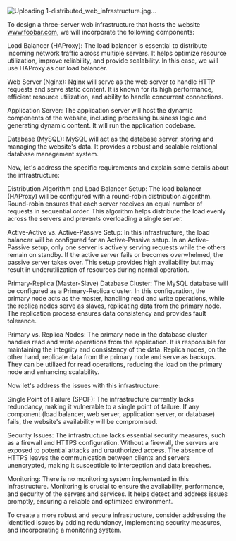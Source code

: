 ![Uploading 1-distributed_web_infrastructure.jpg…]()

To design a three-server web infrastructure that hosts the website www.foobar.com, we will incorporate the following components:

Load Balancer (HAProxy):
The load balancer is essential to distribute incoming network traffic across multiple servers. It helps optimize resource utilization, improve reliability, and provide scalability. In this case, we will use HAProxy as our load balancer.

Web Server (Nginx):
Nginx will serve as the web server to handle HTTP requests and serve static content. It is known for its high performance, efficient resource utilization, and ability to handle concurrent connections.

Application Server:
The application server will host the dynamic components of the website, including processing business logic and generating dynamic content. It will run the application codebase.

Database (MySQL):
MySQL will act as the database server, storing and managing the website's data. It provides a robust and scalable relational database management system.

Now, let's address the specific requirements and explain some details about the infrastructure:

Distribution Algorithm and Load Balancer Setup:
The load balancer (HAProxy) will be configured with a round-robin distribution algorithm. Round-robin ensures that each server receives an equal number of requests in sequential order. This algorithm helps distribute the load evenly across the servers and prevents overloading a single server.

Active-Active vs. Active-Passive Setup:
In this infrastructure, the load balancer will be configured for an Active-Passive setup. In an Active-Passive setup, only one server is actively serving requests while the others remain on standby. If the active server fails or becomes overwhelmed, the passive server takes over. This setup provides high availability but may result in underutilization of resources during normal operation.

Primary-Replica (Master-Slave) Database Cluster:
The MySQL database will be configured as a Primary-Replica cluster. In this configuration, the primary node acts as the master, handling read and write operations, while the replica nodes serve as slaves, replicating data from the primary node. The replication process ensures data consistency and provides fault tolerance.

Primary vs. Replica Nodes:
The primary node in the database cluster handles read and write operations from the application. It is responsible for maintaining the integrity and consistency of the data. Replica nodes, on the other hand, replicate data from the primary node and serve as backups. They can be utilized for read operations, reducing the load on the primary node and enhancing scalability.

Now let's address the issues with this infrastructure:

Single Point of Failure (SPOF):
The infrastructure currently lacks redundancy, making it vulnerable to a single point of failure. If any component (load balancer, web server, application server, or database) fails, the website's availability will be compromised.

Security Issues:
The infrastructure lacks essential security measures, such as a firewall and HTTPS configuration. Without a firewall, the servers are exposed to potential attacks and unauthorized access. The absence of HTTPS leaves the communication between clients and servers unencrypted, making it susceptible to interception and data breaches.

Monitoring:
There is no monitoring system implemented in this infrastructure. Monitoring is crucial to ensure the availability, performance, and security of the servers and services. It helps detect and address issues promptly, ensuring a reliable and optimized environment.

To create a more robust and secure infrastructure, consider addressing the identified issues by adding redundancy, implementing security measures, and incorporating a monitoring system.

